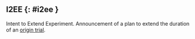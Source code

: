 ## I2EE {: #i2ee }

Intent to Extend Experiment. Announcement of a plan to extend the duration of an
[origin trial](#origin-trial).